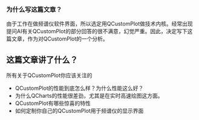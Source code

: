 ### 为什么写这篇文章？
由于工作在做频谱仪软件界面，所以选定用QCustomPlot做技术内核。经常出现提问AI有关QCustomPlot的部分回答的很不满意，幻觉严重。因此，决定写下这篇文章，作为对QCustomPlot的一个分析。
## 这篇文章讲了什么？  
所有关于QCustomPlot你应该关注的  
- QCustomPlot的性能到底怎么样？为什么性能这么好？
- 为什么QCharts的性能很差劲，尤其是在实时高速绘图这方面。
- QCustomPlot有哪些惊喜的特性
- 如何定制你自己的QCustomPlot用于频谱仪的显示界面
